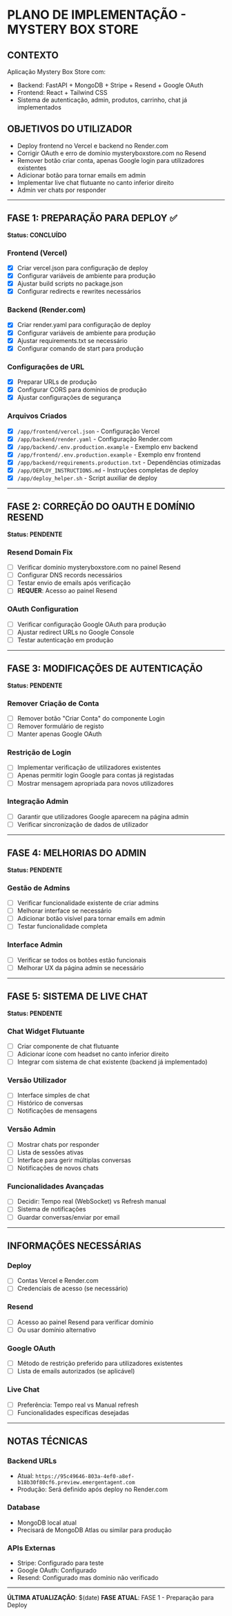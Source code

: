 # PLANO DE IMPLEMENTAÇÃO - MYSTERY BOX STORE

## **CONTEXTO**
Aplicação Mystery Box Store com:
- Backend: FastAPI + MongoDB + Stripe + Resend + Google OAuth
- Frontend: React + Tailwind CSS  
- Sistema de autenticação, admin, produtos, carrinho, chat já implementados

## **OBJETIVOS DO UTILIZADOR**
- Deploy frontend no Vercel e backend no Render.com
- Corrigir OAuth e erro de domínio mysteryboxstore.com no Resend
- Remover botão criar conta, apenas Google login para utilizadores existentes
- Adicionar botão para tornar emails em admin
- Implementar live chat flutuante no canto inferior direito
- Admin ver chats por responder

---

## **FASE 1: PREPARAÇÃO PARA DEPLOY** ✅
**Status: CONCLUÍDO**

### Frontend (Vercel)
- [x] Criar vercel.json para configuração de deploy
- [x] Configurar variáveis de ambiente para produção
- [x] Ajustar build scripts no package.json
- [x] Configurar redirects e rewrites necessários

### Backend (Render.com)
- [x] Criar render.yaml para configuração de deploy
- [x] Configurar variáveis de ambiente para produção
- [x] Ajustar requirements.txt se necessário
- [x] Configurar comando de start para produção

### Configurações de URL
- [x] Preparar URLs de produção
- [x] Configurar CORS para domínios de produção
- [x] Ajustar configurações de segurança

### Arquivos Criados
- [x] `/app/frontend/vercel.json` - Configuração Vercel
- [x] `/app/backend/render.yaml` - Configuração Render.com
- [x] `/app/backend/.env.production.example` - Exemplo env backend
- [x] `/app/frontend/.env.production.example` - Exemplo env frontend
- [x] `/app/backend/requirements.production.txt` - Dependências otimizadas
- [x] `/app/DEPLOY_INSTRUCTIONS.md` - Instruções completas de deploy
- [x] `/app/deploy_helper.sh` - Script auxiliar de deploy

---

## **FASE 2: CORREÇÃO DO OAUTH E DOMÍNIO RESEND**
**Status: PENDENTE**

### Resend Domain Fix
- [ ] Verificar domínio mysteryboxstore.com no painel Resend
- [ ] Configurar DNS records necessários
- [ ] Testar envio de emails após verificação
- [ ] **REQUER**: Acesso ao painel Resend

### OAuth Configuration
- [ ] Verificar configuração Google OAuth para produção
- [ ] Ajustar redirect URLs no Google Console
- [ ] Testar autenticação em produção

---

## **FASE 3: MODIFICAÇÕES DE AUTENTICAÇÃO**
**Status: PENDENTE**

### Remover Criação de Conta
- [ ] Remover botão "Criar Conta" do componente Login
- [ ] Remover formulário de registo
- [ ] Manter apenas Google OAuth

### Restrição de Login
- [ ] Implementar verificação de utilizadores existentes
- [ ] Apenas permitir login Google para contas já registadas
- [ ] Mostrar mensagem apropriada para novos utilizadores

### Integração Admin
- [ ] Garantir que utilizadores Google aparecem na página admin
- [ ] Verificar sincronização de dados de utilizador

---

## **FASE 4: MELHORIAS DO ADMIN**
**Status: PENDENTE**

### Gestão de Admins
- [ ] Verificar funcionalidade existente de criar admins
- [ ] Melhorar interface se necessário
- [ ] Adicionar botão visível para tornar emails em admin
- [ ] Testar funcionalidade completa

### Interface Admin
- [ ] Verificar se todos os botões estão funcionais
- [ ] Melhorar UX da página admin se necessário

---

## **FASE 5: SISTEMA DE LIVE CHAT**
**Status: PENDENTE**

### Chat Widget Flutuante
- [ ] Criar componente de chat flutuante
- [ ] Adicionar ícone com headset no canto inferior direito
- [ ] Integrar com sistema de chat existente (backend já implementado)

### Versão Utilizador
- [ ] Interface simples de chat
- [ ] Histórico de conversas
- [ ] Notificações de mensagens

### Versão Admin
- [ ] Mostrar chats por responder
- [ ] Lista de sessões ativas
- [ ] Interface para gerir múltiplas conversas
- [ ] Notificações de novos chats

### Funcionalidades Avançadas
- [ ] Decidir: Tempo real (WebSocket) vs Refresh manual
- [ ] Sistema de notificações
- [ ] Guardar conversas/enviar por email

---

## **INFORMAÇÕES NECESSÁRIAS**

### Deploy
- [ ] Contas Vercel e Render.com
- [ ] Credenciais de acesso (se necessário)

### Resend
- [ ] Acesso ao painel Resend para verificar domínio
- [ ] Ou usar domínio alternativo

### Google OAuth
- [ ] Método de restrição preferido para utilizadores existentes
- [ ] Lista de emails autorizados (se aplicável)

### Live Chat
- [ ] Preferência: Tempo real vs Manual refresh
- [ ] Funcionalidades específicas desejadas

---

## **NOTAS TÉCNICAS**

### Backend URLs
- Atual: `https://95c49646-803a-4ef0-a8ef-b18b30f80cf6.preview.emergentagent.com`
- Produção: Será definido após deploy no Render.com

### Database
- MongoDB local atual
- Precisará de MongoDB Atlas ou similar para produção

### APIs Externas
- Stripe: Configurado para teste
- Google OAuth: Configurado
- Resend: Configurado mas domínio não verificado

---

**ÚLTIMA ATUALIZAÇÃO**: $(date)
**FASE ATUAL**: FASE 1 - Preparação para Deploy